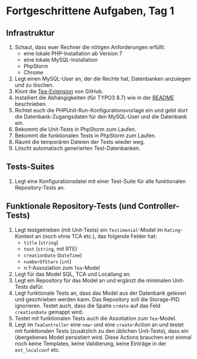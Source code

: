 # Fortgeschrittene Aufgaben, Tag 1

## Infrastruktur

1. Schaut, dass euer Rechner die nötigen Anforderungen erfüllt:
   - eine lokale PHP-Installation ab Version 7
   - eine lokale MySQL-Installation
   - PhpStorm
   - Chrome
2. Legt einen MySQL-User an, der die Rechte hat, Datenbanken anzulegen
   und zu löschen.
2. Klont die [Tea-Extension](https://github.com/oliverklee/tea) von GitHub.
3. Installiert die Abhängigkeiten (für TYPO3 8.7) wie in der
   [README](https://github.com/oliverklee/tea) beschrieben.
4. Richtet euch die PHPUnit-Run-Konfigurationsvorlage ein und gebt dort die
   Datenbank-Zugangsdaten für den MySQL-User und die Datenbank ein.
5. Bekommt die Unit-Tests in PhpStorm zum Laufen.
6. Bekommt die funktionalen Tests in PhpStorm zum Laufen.
7. Räumt die temporären Dateien der Tests wieder weg.
8. Löscht automatisch generierten Test-Datenbanken.

## Tests-Suites

1. Legt eine Konfigurationsdatei mit einer Test-Suite für alle funktionalen
   Repository-Tests an.

## Funktionale Repository-Tests (und Controller-Tests)

1. Legt testgetrieben (mit Unit-Tests) ein `Testimonial`-Model im
   `Rating`-Kontext an (noch ohne TCA etc.), das folgende Felder hat:
   - `title` (`string`)
   - `text` (`string`, mit RTE)
   - `creationDate` (`DateTime`)
   - `numberOfStars` (`int`)
   - n:1-Assoziation zum `Tea`-Model
2. Legt für das Model SQL, TCA und Locallang an.
3. Legt ein Repository für das Model an und ergänzt die minimalen Unit-Tests
   dafür.
4. Legt funktionale Tests an, dass das Model aus der Datenbank gelesen und geschrieben werden kann. Das Repository soll die Storage-PID ignorieren.
   Testet auch, dass die Spalte `crdate` auf das Feld `creationDate` gemappt
   wird.
5. Testet mit funktionalen Tests auch die Assotiation zum `Tea`-Model.
6. Legt im `TeaController` eine `new`- und eine `create`-Action an und testet
   mit funktionalen Tests (zusätzlich zu den üblichen Unit-Tests), dass ein
   übergebenes Model persistiert wird. Diese Actions brauchen erst einmal noch
   keine Templates, keine Validierung, keine Einträge in der `ext_localconf`
   etc.

